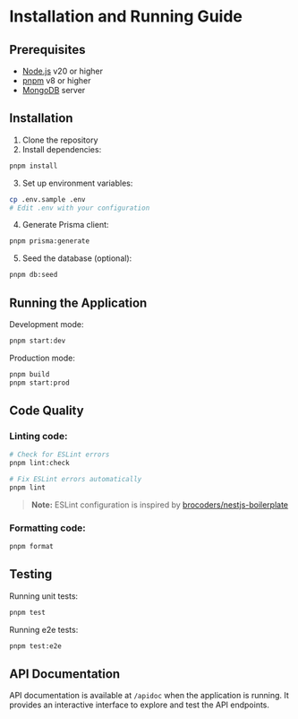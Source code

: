 # Installation and Running Guide

## Prerequisites

- [Node.js](https://nodejs.org/) v20 or higher
- [pnpm](https://pnpm.io/) v8 or higher
- [MongoDB](https://www.mongodb.com/) server

## Installation

1. Clone the repository
2. Install dependencies:

```bash
pnpm install
```

3. Set up environment variables:

```bash
cp .env.sample .env
# Edit .env with your configuration
```

4. Generate Prisma client:

```bash
pnpm prisma:generate
```

5. Seed the database (optional):

```bash
pnpm db:seed
```

## Running the Application

Development mode:

```bash
pnpm start:dev
```

Production mode:

```bash
pnpm build
pnpm start:prod
```

## Code Quality

### Linting code:

```bash
# Check for ESLint errors
pnpm lint:check

# Fix ESLint errors automatically
pnpm lint
```

> **Note:** ESLint configuration is inspired by [brocoders/nestjs-boilerplate](https://github.com/brocoders/nestjs-boilerplate)

### Formatting code:

```bash
pnpm format
```

## Testing

Running unit tests:

```bash
pnpm test
```

Running e2e tests:

```bash
pnpm test:e2e
```

## API Documentation

API documentation is available at `/apidoc` when the application is running. It provides an interactive interface to explore and test the API endpoints.
